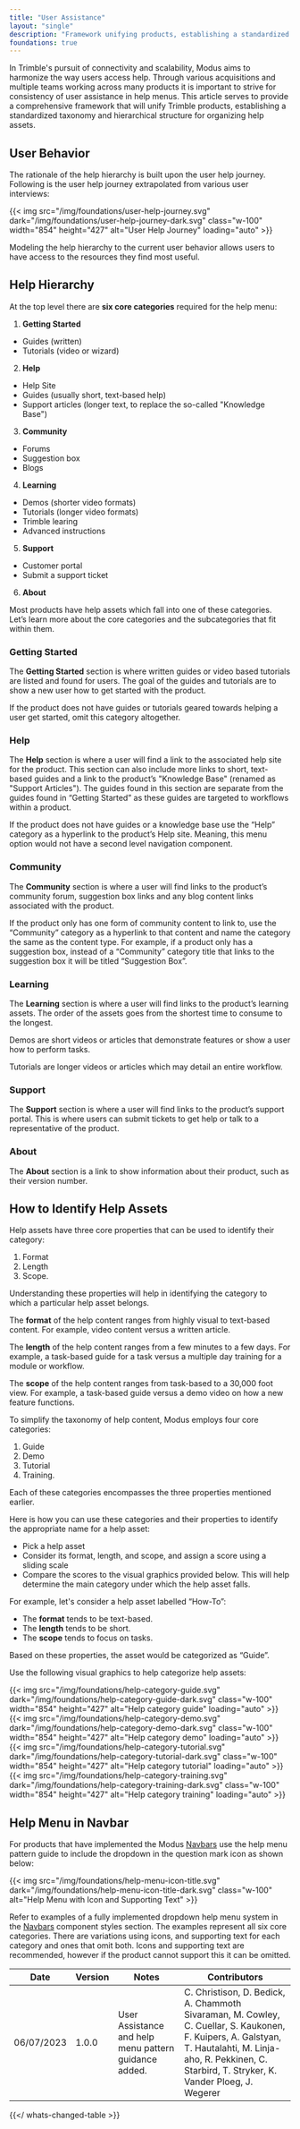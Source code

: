 ```yaml
---
title: "User Assistance"
layout: "single"
description: "Framework unifying products, establishing a standardized taxonomy, and hierarchical structure for organizing help assets."
foundations: true
---
```


In Trimble's pursuit of connectivity and scalability, Modus aims to harmonize the way users access help. Through various acquisitions and multiple teams working across many products it is important to strive for consistency of user assistance in help menus. This article serves to provide a comprehensive framework that will unify Trimble products, establishing a standardized taxonomy and hierarchical structure for organizing help assets.

## User Behavior

The rationale of the help hierarchy is built upon the user help journey. Following is the user help journey extrapolated from various user interviews:

{{< img src="/img/foundations/user-help-journey.svg" dark="/img/foundations/user-help-journey-dark.svg" class="w-100" width="854" height="427" alt="User Help Journey" loading="auto" >}}

Modeling the help hierarchy to the current user behavior allows users to have access to the resources they find most useful.

## Help Hierarchy

At the top level there are **six core categories** required for the help menu:

1. **Getting Started**

- Guides (written)
- Tutorials (video or wizard)

2. **Help**

- Help Site
- Guides (usually short, text-based help)
- Support articles (longer text, to replace the so-called "Knowledge Base")

3. **Community**

- Forums
- Suggestion box
- Blogs

4. **Learning**

- Demos (shorter video formats)
- Tutorials (longer video formats)
- Trimble learing
- Advanced instructions

5. **Support**

- Customer portal
- Submit a support ticket

6. **About**

Most products have help assets which fall into one of these categories. Let’s learn more about the core categories and the subcategories that fit within them.

### Getting Started

The **Getting Started** section is where written guides or video based tutorials are listed and found for users. The goal of the guides and tutorials are to show a new user how to get started with the product.

If the product does not have guides or tutorials geared towards helping a user get started, omit this category altogether.

### Help

The **Help** section is where a user will find a link to the associated help site for the product. This section can also include more links to short, text-based guides and a link to the product’s "Knowledge Base" (renamed as "Support Articles"). The guides found in this section are separate from the guides found in “Getting Started” as these guides are targeted to workflows within a product.

If the product does not have guides or a knowledge base use the “Help” category as a hyperlink to the product’s Help site. Meaning, this menu option would not have a second level navigation component.

### Community

The **Community** section is where a user will find links to the product’s community forum, suggestion box links and any blog content links associated with the product.

If the product only has one form of community content to link to, use the “Community” category as a hyperlink to that content and name the category the same as the content type. For example, if a product only has a suggestion box, instead of a “Community” category title that links to the suggestion box it will be titled “Suggestion Box”.

### Learning

The **Learning** section is where a user will find links to the product’s learning assets. The order of the assets goes from the shortest time to consume to the longest.

Demos are short videos or articles that demonstrate features or show a user how to perform tasks.

Tutorials are longer videos or articles which may detail an entire workflow.

### Support

The **Support** section is where a user will find links to the product’s support portal. This is where users can submit tickets to get help or talk to a representative of the product.

### About

The **About** section is a link to show information about their product, such as their version number.

## How to Identify Help Assets

Help assets have three core properties that can be used to identify their category:

1. Format
2. Length
3. Scope.

Understanding these properties will help in identifying the category to which a particular help asset belongs.

The **format** of the help content ranges from highly visual to text-based content. For example, video content versus a written article.

The **length** of the help content ranges from a few minutes to a few days. For example, a task-based guide for a task versus a multiple day training for a module or workflow.

The **scope** of the help content ranges from task-based to a 30,000 foot view. For example, a task-based guide versus a demo video on how a new feature functions.

To simplify the taxonomy of help content, Modus employs four core categories:

1. Guide
2. Demo
3. Tutorial
4. Training.

Each of these categories encompasses the three properties mentioned earlier.

Here is how you can use these categories and their properties to identify the appropriate name for a help asset:

- Pick a help asset
- Consider its format, length, and scope, and assign a score using a sliding scale
- Compare the scores to the visual graphics provided below. This will help determine the main category under which the help asset falls.

For example, let's consider a help asset labelled “How-To”:

- The **format** tends to be text-based.
- The **length** tends to be short.
- The **scope** tends to focus on tasks.

Based on these properties, the asset would be categorized as “Guide”.

Use the following visual graphics to help categorize help assets:

<div class="row">
  <div class="col-6">
    {{< img src="/img/foundations/help-category-guide.svg" dark="/img/foundations/help-category-guide-dark.svg" class="w-100" width="854" height="427" alt="Help category guide" loading="auto" >}}
  </div>
  <div class="col-6">
    {{< img src="/img/foundations/help-category-demo.svg" dark="/img/foundations/help-category-demo-dark.svg" class="w-100" width="854" height="427" alt="Help category demo" loading="auto" >}}
  </div>
    <div class="col-6">
    {{< img src="/img/foundations/help-category-tutorial.svg" dark="/img/foundations/help-category-tutorial-dark.svg" class="w-100" width="854" height="427" alt="Help category tutorial" loading="auto" >}}
  </div>
    <div class="col-6">
    {{< img src="/img/foundations/help-category-training.svg" dark="/img/foundations/help-category-training-dark.svg" class="w-100" width="854" height="427" alt="Help category training" loading="auto" >}}
  </div>
</div>

## Help Menu in Navbar

For products that have implemented the Modus [Navbars](/components/web/navbars/) use the help menu pattern guide to include the dropdown in the question mark icon as shown below:

{{< img src="/img/foundations/help-menu-icon-title.svg" dark="/img/foundations/help-menu-icon-title-dark.svg" class="w-100" alt="Help Menu with Icon and Supporting Text" >}}

Refer to examples of a fully implemented dropdown help menu system in the [Navbars](/components/web/navbars/) component styles section. The examples represent all six core categories. There are variations using icons, and supporting text for each category and ones that omit both. Icons and supporting text are recommended, however if the product cannot support this it can be omitted.

| Date       | Version | Notes                                                | Contributors                                                                |
| ---------- | ------- | ---------------------------------------------------- | --------------------------------------------------------------------------- |
| 06/07/2023 | 1.0.0   | User Assistance and help menu pattern guidance added. | C. Christison, D. Bedick, A. Chammoth Sivaraman, M. Cowley, C. Cuellar, S. Kaukonen, F. Kuipers, A. Galstyan, T. Hautalahti, M. Linja-aho, R. Pekkinen, C. Starbird, T. Stryker, K. Vander Ploeg, J. Wegerer |

{{</ whats-changed-table >}}
